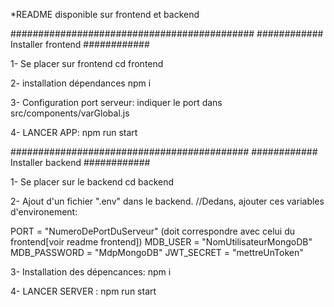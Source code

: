 *README disponible sur frontend et backend



############################################
############ Installer frontend ############

1- Se placer sur frontend
cd frontend

2- installation dépendances
npm i 

3- Configuration port serveur:
indiquer le port dans src/components/varGlobal.js

4- LANCER APP: 
npm run start





###########################################
############ Installer backend ############

1- Se placer sur le backend
cd backend

2- Ajout d'un fichier ".env" dans le backend.
//Dedans, ajouter ces variables d'environement: 

PORT =  "NumeroDePortDuServeur" (doit correspondre avec celui du frontend[voir readme frontend])
MDB_USER = "NomUtilisateurMongoDB"
MDB_PASSWORD = "MdpMongoDB" 
JWT_SECRET = "mettreUnToken" 

3- Installation des dépencances: 
npm i


4- LANCER SERVER :
npm run start
